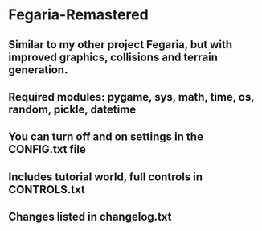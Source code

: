 # Fegaria-Remastered

## Similar to my other project Fegaria, but with improved graphics, collisions and terrain generation. 

## Required modules: pygame, sys, math, time, os, random, pickle, datetime

## You can turn off and on settings in the CONFIG.txt file

## Includes tutorial world, full controls in CONTROLS.txt

## Changes listed in changelog.txt
